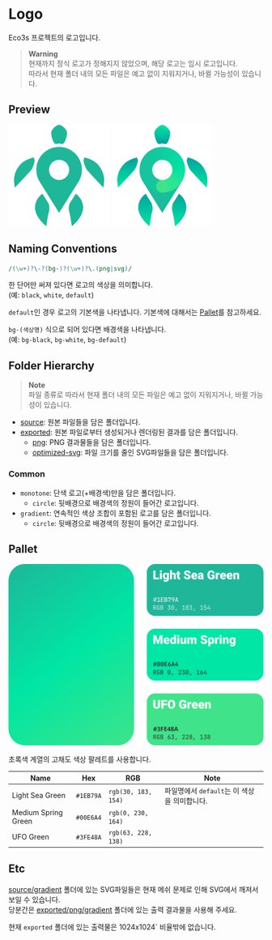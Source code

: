 # Logo

Eco3s 프로젝트의 로고입니다.

> **Warning** \
> 현재까지 정식 로고가 정해지지 않았으며, 해당 로고는 임시 로고입니다. \
> 따라서 현재 폴더 내의 모든 파일은 예고 없이 지워지거나, 바뀔 가능성이 있습니다.

## Preview

<img src="exported/png/monotone/1024x1024/default.png" width="200px" alt="default, colored logo"> <img src="exported/png/gradient/1024x1024/default.png" width="200px" alt="default, gradient-colored logo">

## Naming Conventions

```perl
/(\w+)?\-?(bg-)?(\w+)?\.(png|svg)/
```

한 단어만 써져 있다면 로고의 색상을 의미합니다. \
(예: `black`, `white`, `default`)

`default`인 경우 로고의 기본색을 나타냅니다.
기본색에 대해서는 [Pallet](#Pallet)를 참고하세요.

`bg-(색상명)` 식으로 되어 있다면 배경색을 나타냅니다. \
(예: `bg-black`, `bg-white`, `bg-default`)

## Folder Hierarchy

> **Note** \
> 파일 종류로
> 따라서 현재 폴더 내의 모든 파일은 예고 없이 지워지거나, 바뀔 가능성이 있습니다.

-   [source](source): 원본 파일들을 담은 폴더입니다.
-   [exported](exported): 원본 파일로부터 생성되거나 렌더링된 결과를 담은 폴더입니다.
    -   [png](exported/png): PNG 결과물들을 담은 폴더입니다.
    -   [optimized-svg](exported/optimized-svg): 파일 크기를 줄인 SVG파일들을 담은 폴더입니다.

### Common

-   `monotone`: 단색 로고(+배경색)만을 담은 폴더입니다.
    -   `circle`: 뒷배경으로 배경색의 정원이 들어간 로고입니다.
-   `gradient`: 연속적인 색상 조합이 포함된 로고를 담은 폴더입니다.
    -   `circle`: 뒷배경으로 배경색의 정원이 들어간 로고입니다.

## Pallet

<img src="pallet/pallet.png" width="600px" alt="color pallet used for logo design">

초록색 계열의 고채도 색상 팔레트를 사용합니다.

| Name                | Hex       | RGB                 | Note                                         |
| ------------------- | --------- | ------------------- | -------------------------------------------- |
| Light Sea Green     | `#1EB79A` | `rgb(30, 183, 154)` | 파일명에서 `default`는 이 색상을 의미합니다. |
| Medium Spring Green | `#00E6A4` | `rgb(0, 230, 164)`  |                                              |
| UFO Green           | `#3FE48A` | `rgb(63, 228, 138)` |                                              |

## Etc

[source/gradient](source/gradient) 폴더에 있는 SVG파일들은 현재 메쉬 문제로 인해 SVG에서 깨져서 보일 수 있습니다. \
당분간은 [exported/png/gradient](exported/png/gradient) 폴더에 있는 출력 결과물을 사용해 주세요.

현재 `exported` 폴더에 있는 출력물은 1024x1024` 비율밖에 없습니다.
